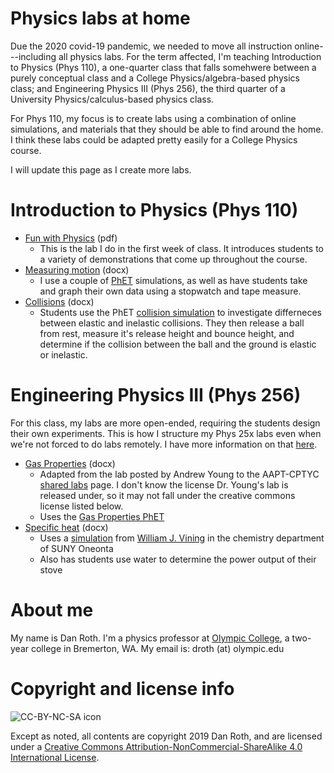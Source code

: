 # Physics labs at home

Due the 2020 covid-19 pandemic, we needed to move all instruction online---including all physics labs. For the term affected, I'm teaching Introduction to Physics (Phys 110), a one-quarter class that falls somehwere between a purely conceptual class and a College Physics/algebra-based physics class; and Engineering Physics III (Phys 256), the third quarter of a University Physics/calculus-based physics class.

For Phys 110, my focus is to create labs using a combination of online simulations, and materials that they should be able to find around the home. I think these labs could be adapted pretty easily for a College Physics course.

I will update this page as I create more labs.

# Introduction to Physics (Phys 110)
* [Fun with Physics][funwithphys] (pdf)
	* This is the lab I do in the first week of class. It introduces students to a variety of demonstrations that come up throughout the course.
* [Measuring motion][measmot] (docx)
	* I use a couple of [PhET][PhET] simulations, as well as have students take and graph their own data using a stopwatch and tape measure.
* [Collisions][momentum] (docx)
	* Students use the PhET [collision simulation][PhETcoll] to investigate differneces between elastic and inelastic collisions. They then release a ball from rest, measure it's release height and bounce height, and determine if the collision between the ball and the ground is elastic or inelastic.

# Engineering Physics III (Phys 256)
For this class, my labs are more open-ended, requiring the students design their own experiments. This is how I structure my Phys 25x labs even when we're not forced to do labs remotely. I have more information on that [here][CYOALabs].

* [Gas Properties][gasprop] (docx)
	* Adapted from the lab posted by Andrew Young to the AAPT-CPTYC [shared labs][AAPTsharedlabs] page. I don't know the license Dr. Young's lab is released under, so it may not fall under the creative commons license listed below.
	* Uses the [Gas Properties PhET][PhETgas]
* [Specific heat][specheat] (docx)
	* Uses a [simulation][specheatsim] from [William J. Vining][vining] in the chemistry department of SUNY Oneonta
	* Also has students use water to determine the power output of their stove

# About me
My name is Dan Roth. I'm a physics professor at [Olympic College][OC], a two-year college in Bremerton, WA. My email is: droth (at) olympic.edu

# Copyright and license info

![CC-BY-NC-SA icon][icon]

Except as noted, all contents are copyright 2019 Dan Roth, and are licensed under a [Creative Commons Attribution-NonCommercial-ShareAlike 4.0 International License](http://creativecommons.org/licenses/by-nc-sa/4.0/).

[funwithphys]: Fun-with-physics.pdf
[measmot]: Measuring-motion.docx
[momentum]: Momentum.docx

[gasprop]: Gas-properties.docx
[specheat]: Specific-heat.docx

[CYOALabs]: https://probabilisticworld.github.io/CYOALabs
[AAPTsharedlabs]: https://sites.google.com/a/aapt.org/comm/shared-labs
[PhET]: https://phet.colorado.edu/
[PhETcoll]: https://phet.colorado.edu/en/simulation/legacy/collision-lab
[PhETgas]: https://phet.colorado.edu/en/simulation/gas-properties
[specheatsim]: http://employees.oneonta.edu/viningwj/sims/specific_heat_s.html
[vining]: http://employees.oneonta.edu/viningwj
[OC]: https://www.olympic.edu

[icon]: https://i.creativecommons.org/l/by-nc-sa/4.0/88x31.png
